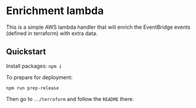 # Enrichment lambda

This is a simple AWS lambda handler that will enrich the EventBridge events (defined in terraform) with extra data.

## Quickstart
Install packages:
```npm i```

To prepare for deployment:

```
npm run prep-release
```
Then go to `../terraform` and follow the `README` there.
